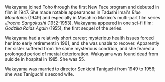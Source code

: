 <!-- Setsuko Wakayama -->

Wakayama joined Toho through the first New Face program and debuted in film in 1947. She made notable appearances in Tadashi Imai's _Blue Mountains_ (1949) and especially in Masahiro Makino's multi-part film series _Jirocho Sangokushi_ (1952-1953). Wakayama appeared in one sci-fi film: _Godzilla Raids Again_ (1955), the first sequel of the series.

Wakayama had a relatively short career; mysterious health issues forced her into early retirement in 1961, and she was unable to recover. Apparently her sister suffered from the same mysterious condition, and she feared a prolonged period of mental deterioration. Wakayama was found dead from suicide in hospital in 1985. She was 55.

Wakayama was married to director Senkichi Taniguchi from 1949 to 1956; she was Taniguchi's second wife.